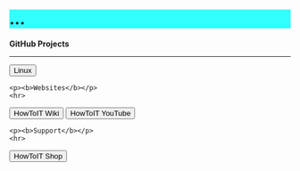<html>
  <head>
    <h1 style="background-color:rgb(51, 255, 255);">...</h1>
    <title>Title of the document</title>
  </head>
  <body>
    <p><b>GitHub Projects</b></p>
    <hr>
    <button class="btn btn-success" onclick=" window.open('https://github.com/LoadingStill/Linux')','_blank')"> Linux </button>
    
    
    
    <p><b>Websites</b></p>
    <hr>
   <button class="btn btn-success" onclick=" window.open('https://www.howtoit.wiki','_blank')"> HowToIT Wiki</button>
   <button class="btn btn-success" onclick=" window.open('https://www.youtube.com/channel/UCUzFtzmd4sLHOVTDylEoygQ','_blank')"> HowToIT YouTube</button>
    
    
    <p><b>Support</b></p>
    <hr>
   <button class="btn btn-success" onclick=" window.open('https://www.howtoit.shop','_blank')"> HowToIT Shop</button>
  </body>
</html>
